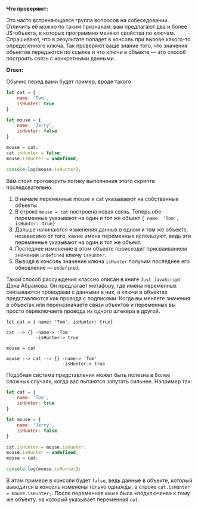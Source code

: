 **Что проверяют:**

Это часто встречающаяся группа вопросов на собеседовании. Отличить её можно по таким признакам: вам предлагают два и более JS-объекта, в которых программно меняют свойства по ключам. Спрашивают, что в результате попадет в консоль при вызове какого-то определенного ключа.
Так проверяют ваше знание того, что значения объектов передаются по ссылке и что ключи в объекте — это способ построить связь с конкретными данными.

**Ответ:**

Обычно перед вами будет пример, вроде такого:

```js
let cat = {
	name: 'Tom',
	isHunter: true
}

let mouse = {
	name: 'Jerry',
	isHunter: false
}

mouse = cat;
cat.isHunter = false;
mouse.isHunter = undefined;

console.log(mouse.isHunter);

```

Вам стоит проговорить логику выполнения этого скрипта последовательно.

1. В начале переменные mouse и cat указываеют на собственные объекты
2. В строке `mouse = cat` построена новая связь. Теперь обе переменные указывают на один и тот же объект `{ name: 'Tom', isHunter: true}`
3. Дальше начинаются изменения данных в одном и том же объекте, независимо от того, какие имена переменных используют, ведь эти переменные указывают на один и тот же объект.
4. Последнее изменение в этом объекте происходит присваиванием значения `undefined` ключу `isHunter`.
5. Выводя в консоль значение ключа `isHunter` получим последнее его обновление — `undefined`.

Такой способ рассуждения классно описан в книге `Just JavaScript` Дэна Абрамова. Он предлагает метафору, где имена переменных связываются проводами с данными в них, а ключи в объектах представляются как провода с подписями. Когда вы меняете значения в объектах или переназначаете связи объектов и переменных вы просто переключаете провода из одного штекера в другой.

`let cat = { name: 'Tom', isHunter: true}`

```
cat --> {} -name-> 'Tom'
           -isHunter-> true

```

`mouse = cat`

```
mouse --> cat --> {} -name-> 'Tom'
                     -isHunter-> true

```

Подобная система представления может быть полезна в более сложных случаях, когда вас пытаются запутать сильнее. Например так:

```js
let cat = {
	name: 'Tom',
	isHunter: true
}

let mouse = {
	name: 'Jerry',
	isHunter: false
}

cat.isHunter = mouse.isHunter;
mouse.isHunter = undefined;
mouse = cat;

console.log(mouse.isHunter);

```

В этом примере в консоли будет `false`, ведь данные в объекте, который выводится в консоль изменены только однажды, в строке `cat.isHunter = mouse.isHunter;`. После переменная `mouse` была «подключена» к тому же объекту, на который указывает переменная `cat`.
